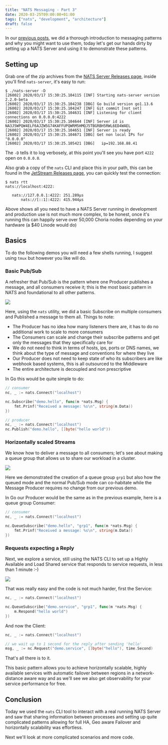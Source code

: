 ```yaml
---
title: "NATS Messaging - Part 3"
date: 2020-03-25T09:00:00+01:00
tags: ["nats", "development", "architecture"]
draft: false
---
```


In our [previous posts](https://choria.io/blog/post/2020/03/23/nats_patterns_1/), we did a thorough introduction to messaging patterns and why you might want to use them, today let's get our hands dirty by setting up a NATS Server and using it to demonstrate these patterns.

## Setting up

Grab one of the zip archives from the [NATS Server Releases page](https://github.com/nats-io/nats-server/releases), inside you'll find `nats-server`, it's easy to run:

```nohighlight
$ ./nats-server -D
[26002] 2020/03/17 15:30:25.104115 [INF] Starting nats-server version 2.2.0-beta
[26002] 2020/03/17 15:30:25.104238 [DBG] Go build version go1.13.6
[26002] 2020/03/17 15:30:25.104247 [INF] Git commit [not set]
[26002] 2020/03/17 15:30:25.104631 [INF] Listening for client connections on 0.0.0.0:4222
[26002] 2020/03/17 15:30:25.104644 [INF] Server id is NA3J5WPQW4ELF6AJZW5G74KAFFUPQWRM5HMQJ5TBGRBH5RWL6ED4WAEL
[26002] 2020/03/17 15:30:25.104651 [INF] Server is ready
[26002] 2020/03/17 15:30:25.104671 [DBG] Get non local IPs for "0.0.0.0"
[26002] 2020/03/17 15:30:25.105421 [DBG]   ip=192.168.88.41
```

The `-D` tells it to log verbosely, at this point you'll see you have port `4222` open on `0.0.0.0`.

Also grab a copy of the `nats` CLI and place this in your path, this can be found in the [JetStream Releases page](https://github.com/nats-io/jetstream/releases), you can quickly test the connection:

```nohighlight
$ nats rtt
nats://localhost:4222:

   nats://127.0.0.1:4222: 251.289µs
       nats://[::1]:4222: 415.944µs
```

Above shows all you need to have a NATS Server running in development and production use is not much more complex, to be honest, once it's running this can happily serve over 50,000 Choria nodes depending on your hardware (a $40 Linode would do)

<!--more-->

## Basics

To do the following demos you will need a few shells running, I suggest using `tmux` but however you like will do. 

### Basic Pub/Sub

A refresher that Pub/Sub is the pattern where one Producer publishes a message, and all consumers receive it; this is the most basic pattern in NATS and foundational to all other patterns.

![](/blog/mom/pub-sub.png)

<script id="asciicast-8V8PZvhZYnBI8e3xo2Xc3eBbC" src="https://asciinema.org/a/8V8PZvhZYnBI8e3xo2Xc3eBbC.js?autoplay=0&size=small" async></script>

Here, using the `nats` utility, we did a basic Subscribe on multiple consumers and Published a message to them all.  Things to note:

 * The Producer has no idea how many listeners there are, it has to do no additional work to scale to more consumers
 * The Consumers can scale and change their subscribe patterns and get only the messages that they specifically care for
 * We do not need to think in terms of hosts, ips, ports or DNS names, we think about the type of message and conventions for where they live
 * Our Producer does not need to keep state of who its subscribers are like webhook based systems, this is all outsourced to the Middleware
 * The entire architecture is decoupled and non prescriptive

In Go this would be quite simple to do:

```go
// consumer
nc, _ := nats.Connect("localhost")

nc.Subscribe("demo.hello", func(m *nats.Msg) {
    fmt.Prinf("Received a message: %s\n", string(m.Data))
})
```

```go
// producer
nc, _ := nats.Connect("localhost")
nc.Publish("demo.hello", []byte("hello world"))
```

### Horizontally scaled Streams

We know how to deliver a message to all consumers; let's see about making a queue group that allows us to share our workload in a cluster.

![](/blog/mom/queue-grp.png)

<script id="asciicast-Bycsu10BItgEMuwlv89aQX0vJ" src="https://asciinema.org/a/Bycsu10BItgEMuwlv89aQX0vJ.js?autoplay=0&size=small" async></script>

Here we demonstrated the creation of a queue group `grp1` but also how the queued mode and the normal Pub/Sub mode can co-habitate while the Message Producer requires no change from our previous demo.

In Go our Producer would be the same as in the previous example, here is a queue group Consumer:

```go
// consumer
nc, _ := nats.Connect("localhost")

nc.QueueSubscribe("demo.hello", "grp1", func(m *nats.Msg) {
    fmt.Prinf("Received a message: %s\n", string(m.Data))
})
```

### Requests expecting a Reply

Next, we explore a service, still using the NATS CLI to set up a Highly Available and Load Shared service that responds to service requests, in less than 1 minute :-)

![](/blog/mom/weather-service.png)

<script id="asciicast-3ZGdZCz4AGJ0mW2IRxhOqV1Sf" src="https://asciinema.org/a/3ZGdZCz4AGJ0mW2IRxhOqV1Sf.js?autoplay=0&size=small" async></script>

That was really easy and the code is not much harder, first the Service:

```go
nc, _ := nats.Connect("localhost")

nc.QueueSubscribe("demo.service", "grp1", func(m *nats.Msg) {
    m.Respond("hello world")
})
```

And now the Client:

```go
nc, _ := nats.Connect("localhost")

// we wait up to 1 second for the reply after sending 'hello'
msg, _ := nc.Request("demo.service", []byte("hello"), time.Second)
```

That's all there is to it. 

This basic pattern allows you to achieve horizontally scalable, highly available services with automatic failover between regions in a network-distance aware way and as we'll see we also get observability for your service performance for free.

## Conclusion

Today we used the `nats` CLI tool to interact with a real running NATS Server and saw that sharing information between processes and setting up quite complicated patterns allowing for full HA, Geo aware Failover and horizontally scalability was effortless.  

Next we'll look at more complicated scenarios and more code.

